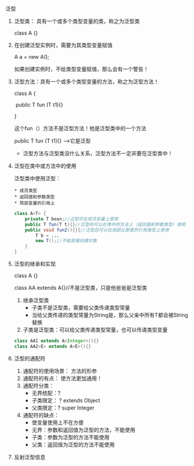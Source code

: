 泛型

 1. 泛型类： 具有一个或多个类型变量的类，称之为泛型类	

    class A<T> {}

 2. 在创建泛型实例时，需要为其类型变量赋值

    A<String> a  = new A<String>();

    如果创建实例时，不给类型变量赋值，那么会有一个警告！ 

 3. 泛型方法：具有一个或多个类型变量的方法，称之为泛型方法！

    class A<T> {	

    ​	public T fun (T t1){}

    }

    这个fun（）方法不是泛型方法！他是泛型类中的一个方法

    public <T> T fun (T t1){} -->它是泛型

    * 泛型方法与泛型类没什么关系，泛型方法不一定非要在泛型类中！

 4. 泛型在类中或方法中的使用

    泛型类中使用泛型：

    	* 成员类型
    	* 返回值和参数类型
    	* 局部变量的引用上

    ```java
    class A<T> {
    	private T bean;//泛型可在成员变量上使用
    	public T fun(T t){}//泛型你可以在类中的方法上（返回值和参数类型）使用
    	public void fun2(){}{//泛型还可以在局部比那里的引用类型上使用
    		T b = ...
    		new T();//不能直接创建对象
    	}
    }
    ```

    

 5. 泛型的继承和实现

    class A<T> {}

    class AA extends A<String>{}//不是泛型类，只是他爸爸是泛型类

    1. 继承泛型类
       * 子类不是泛型类，需要给父类传递类型常量
       * 当给父类传递的类型常量为String是，那么父亲中所有T都会被String替换
    2. 子类是泛型类：可以给父类传递类型常量，也可以传递类型变量

    ```java
    class AA1 extends A<Integer>(){}
    class AA2<E> extends A<E>(){}
    ```

6. 泛型的通配符
   1. 通配符的使用场景： 方法的形参
   2. 通配符的有点： 使方法更加通用！
   3. 通配符分类：
      * 无界统配：?
      * 子类限定： ? extends Object
      * 父类限定：? super Integer
   4. 通配符的缺点：
      * 使变量使用上不在方便
      * 无界：参数和返回值为泛型的方法，不能使用
      * 子类：参数为泛型的方法不能使用
      * 父类：返回值为泛型的方法不能使用

7. 反射泛型信息